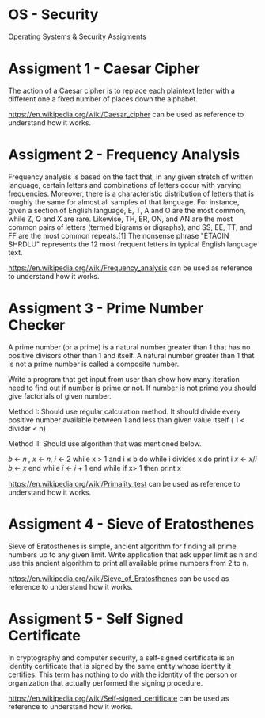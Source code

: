 # OS - Security
Operating Systems &amp; Security Assigments

# Assigment 1 - Caesar Cipher
The action of a Caesar cipher is to replace each plaintext letter with a different one a fixed number of places down the alphabet. 

https://en.wikipedia.org/wiki/Caesar_cipher can be used as reference to understand how it works.

# Assigment 2 - Frequency Analysis
Frequency analysis is based on the fact that, in any given stretch of written language, certain letters and combinations of letters occur with varying frequencies. Moreover, there is a characteristic distribution of letters that is roughly the same for almost all samples of that language. For instance, given a section of English language, E, T, A and O are the most common, while Z, Q and X are rare. Likewise, TH, ER, ON, and AN are the most common pairs of letters (termed bigrams or digraphs), and SS, EE, TT, and FF are the most common repeats.[1] The nonsense phrase "ETAOIN SHRDLU" represents the 12 most frequent letters in typical English language text.

https://en.wikipedia.org/wiki/Frequency_analysis can be used as reference to understand how it works.

# Assigment 3 - Prime Number Checker
A prime number (or a prime) is a natural number greater than 1 that has no positive divisors other than 1 and itself. A natural number greater than 1 that is not a prime number is called a composite number.

Write a program that get input from user than show how many iteration need to find out if number is prime or not. If number is not prime you should give factorials of given number.   

Method I: Should use regular calculation method. It should divide every positive number available between 1 and less than given value itself ( 1 < divider < n)

Method II: Should use algorithm that was mentioned below.

𝑏 ← 𝑛 , 𝑥 ← 𝑛, 𝑖 ← 2
while x > 1 and i ≤ b do
while i divides x do
print i
𝑥 ← 𝑥/𝑖
𝑏 ← 𝑥
end while
𝑖 ← 𝑖 + 1
end while
if x> 1 then print x

https://en.wikipedia.org/wiki/Primality_test can be used as reference to understand how it works.

# Assigment 4 - Sieve of Eratosthenes
Sieve of Eratosthenes is simple, ancient algorithm for finding all prime numbers up to any given limit. Write application that ask upper limit as n and use this ancient algorithm to print all available prime numbers from 2 to n.

https://en.wikipedia.org/wiki/Sieve_of_Eratosthenes can be used as reference to understand how it works.

# Assigment 5 - Self Signed Certificate
In cryptography and computer security, a self-signed certificate is an identity certificate that is signed by the same entity whose identity it certifies. This term has nothing to do with the identity of the person or organization that actually performed the signing procedure.

https://en.wikipedia.org/wiki/Self-signed_certificate can be used as reference to understand how it works.